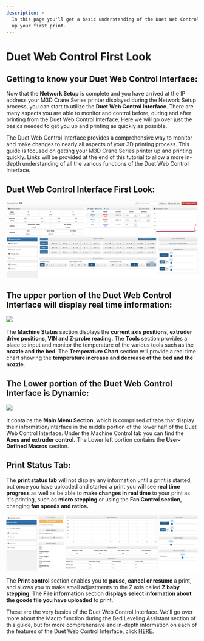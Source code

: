 ```yaml
---
description: >-
  In this page you'll get a basic understanding of the Duet Web Control and set
  up your first print.
---
```


# Duet Web Control First Look

## Getting to know your Duet Web Control Interface: <a id="getting-to-know-your-duet-web-control-interface"></a>

Now that the **Network Setup** is complete and you have arrived at the IP address your M3D Crane Series printer displayed during the Network Setup process, you can start to utilize the **Duet Web Control Interface**. There are many aspects you are able to monitor and control before, during and after printing from the Duet Web Control Interface. Here we will go over just the basics needed to get you up and printing as quickly as possible.

The Duet Web Control Interface provides a comprehensive way to monitor and make changes to nearly all aspects of your 3D printing process. This guide is focused on getting your M3D Crane Series printer up and printing quickly. Links will be provided at the end of this tutorial to allow a more in-depth understanding of all the various functions of the Duet Web Control Interface.

## Duet Web Control Interface First Look: <a id="duet-web-control-interface-first-look"></a>

![](../.gitbook/assets/quadduet1.png)

## The upper portion of the Duet Web Control Interface will display real time information: <a id="the-upper-portion-of-the-duet-web-control-interface-will-display-real-time-information"></a>

![](https://blobscdn.gitbook.com/v0/b/gitbook-28427.appspot.com/o/assets%2F-LHsKN4t1c1PNlAAcU9y%2F-LP-KHnOi0PK10VX4-4_%2F-LP-PBf5cyt2o9I3Tp3l%2FDuet1.png?alt=media&token=1a28a08d-eff9-4f4a-9887-df6bf4c13af3)

The **Machine Status** section displays the **current axis positions, extruder drive positions, VIN and Z-probe reading**. The **Tools** section provides a place to input and monitor the temperature of the various tools such as the **nozzle and the bed**. The **Temperature Chart** section will provide a real time chart showing the **temperature increase and decrease of the bed and the nozzle**.

## The Lower portion of the Duet Web Control Interface is Dynamic: <a id="the-lower-portion-of-the-duet-web-control-interface-is-dynamic"></a>

![](https://blobscdn.gitbook.com/v0/b/gitbook-28427.appspot.com/o/assets%2F-LHsKN4t1c1PNlAAcU9y%2F-LP-KHnOi0PK10VX4-4_%2F-LP-Qs1EIkn4NcqwWhKW%2FDuet5.png?alt=media&token=ebccf83b-80cf-47e5-9b36-89aebd2fcf29)

 It contains the **Main Menu Section**, which is comprised of tabs that display their information/interface in the middle portion of the lower half of the Duet Web Control Interface. Under the Machine Control tab you can find the **Axes and extruder control.** The Lower left portion contains the **User-Defined Macros** section.

## Print Status Tab: <a id="print-status-tab"></a>

The **print status tab** will not display any information until a print is started, but once you have uploaded and started a print you will see **real time progress** as well as be able to **make changes in real time** to your print as it's printing, such as **micro stepping** or using the **Fan Control section**, changing **fan speeds and ratios.**

![](../.gitbook/assets/duet6%20%281%29.png)

 The **Print control** section enables you to **pause, cancel or resume** a print, and allows you to make small adjustments to the Z axis called **Z baby stepping**. The **File information** section **displays select information about the gcode file you have uploaded** to print.

These are the very basics of the Duet Web Control Interface. We'll go over more about the Macro function during the Bed Leveling Assistant section of this guide, but for more comprehensive and in-depth information on each of the features of the Duet Web Control Interface, click [HERE](https://duet3d.dozuki.com/Wiki/Duet_Web_Control_Manual#Section_Overview).

